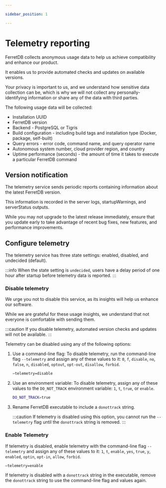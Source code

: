 ```yaml
---

sidebar_position: 1

---
```


# Telemetry reporting

FerretDB collects anonymous usage data to help us achieve compatibility and enhance our product.

It enables us to provide automated checks and updates on available versions.

Your privacy is important to us, and we understand how sensitive data collection can be, which is why we will not collect any personally-identifying information or share any of the data with third parties.

The following usage data will be collected:

* Installation UUID
* FerretDB version
* Backend - PostgreSQL or Tigris
* Build configuration - including build tags and installation type (Docker, package, self-built)
* Query errors - error code, command name, and query operator name
* Autonomous system number, cloud provider region, and country
* Uptime performance (seconds) - the amount of time it takes to execute a particular FerretDB command

## Version notification

The telemetry service sends periodic reports containing information about the latest FerretDB version.

This information is recorded in the server logs, startupWarnings, and serverStatus outputs.

While you may not upgrade to the latest release immediately, ensure that you update early to take advantage of recent bug fixes, new features, and performance improvements.

## Configure telemetry

The telemetry service has three state settings: enabled, disabled, and undecided (default).

:::info
When the state setting is `undecided`, users have a delay period of one hour after startup before telemetry data is reported.
:::

### Disable telemetry

We urge you not to disable this service, as its insights will help us enhance our software.

While we are grateful for these usage insights, we understand that not everyone is comfortable with sending them.

:::caution
If you disable telemetry, automated version checks and updates will not be available.
:::

Telemetry can be disabled using any of the following options:

1. Use a command-line flag: To disable telemetry, run the command-line flag `--telemetry` and assign any of these values to it: `0`, `f`, `disable`, `no`, `false`, `n`, `disabled`, `optout`, `opt-out`, `disallow`, `forbid`.

   ```sh
   –telemetry=disable
   ```

2. Use an environment variable: To disable telemetry, assign any of these values to the `DO_NOT_TRACK` environment variable: `1`, `t`, `true`, or `enable`.

   ```sh
   DO_NOT_TRACK=true
   ```

3. Rename FerretDB executable to include a `donottrack` string.

   :::caution
   If telemetry is disabled using this option, you cannot run the `--telemetry` flag until the `donottrack` string is removed.
   :::

### Enable Telemetry

If telemetry is disabled, enable telemetry with the command-line flag `--telemetry` and assign any of these values to it: `1`, `t`, `enable`, `yes`, `true`, `y`, `enabled`, `optin`, `opt-in`, `allow`, `forbid`.

```sh
–telemetry=enable
```

If telemetry is disabled with a `donottrack` string in the executable, remove the `donottrack` string to use the command-line flag and values again.
